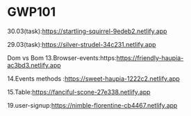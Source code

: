 # GWP101
30.03(task):https://startling-squirrel-9edeb2.netlify.app


29.03(task):https://silver-strudel-34c231.netlify.app


Dom vs Bom
13.Browser-events:https:https://friendly-haupia-ac3bd3.netlify.app

14.Events methods :https://sweet-haupia-1222c2.netlify.app

15.Table:https://fanciful-scone-27e338.netlify.app


19.user-signup:https://nimble-florentine-cb4467.netlify.app

